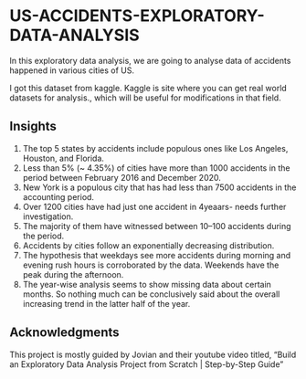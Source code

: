 # US-ACCIDENTS-EXPLORATORY-DATA-ANALYSIS
In this exploratory data analysis, we are going to analyse data of accidents happened in various cities of US.

I got this dataset from kaggle. Kaggle is site where you can get real world datasets for analysis., which will be useful for modifications in that field.
## Insights
1. The top 5 states by accidents include populous ones like Los Angeles, Houston, and Florida.
2. Less than 5% (~ 4.35%) of cities have more than 1000 accidents in the period between February 2016 and December 2020.
3. New York is a populous city that has had less than 7500 accidents in the accounting period.
4. Over 1200 cities have had just one accident in 4yeaars- needs further investigation.
5. The majority of them have witnessed between 10–100 accidents during the period.
6. Accidents by cities follow an exponentially decreasing distribution.
7. The hypothesis that weekdays see more accidents during morning and evening rush hours is corroborated by the data. Weekends have the peak during the afternoon.
8. The year-wise analysis seems to show missing data about certain months. So nothing much can be conclusively said about the overall increasing trend in the latter half of the year.



## Acknowledgments
This project is mostly guided by Jovian and their youtube video titled, “Build an Exploratory Data Analysis Project from Scratch | Step-by-Step Guide”
